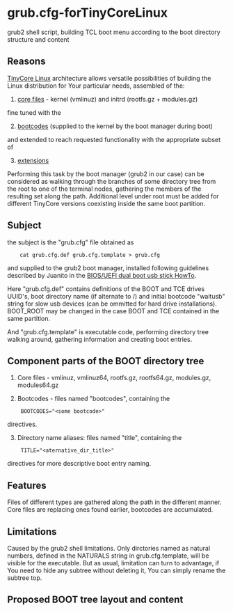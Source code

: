 # grub.cfg-forTinyCoreLinux
grub2 shell script, building TCL boot menu according to the boot directory structure and content
## Reasons
[TinyCore Linux](http://tinycorelinux.net) architecture allows versatile possibilities of building the Linux distribution for Your particular needs, assembled of the:
1. [core files](http://tinycorelinux.net/11.x/x86/release/distribution_files/) - kernel (vmlinuz) and initrd (rootfs.gz + modules.gz)

fine tuned with the

2. [bootcodes](http://tinycorelinux.net/faq.html#bootcodes) (supplied to the kernel by the boot manager during boot)

and extended to reach requested functionality with the appropriate subset of

3. [extensions](http://tinycorelinux.net/11.x/x86/tcz/)

Performing this task by the boot manager (grub2 in our case) can be considered as walking through the branches of some directory tree from the root to one of the terminal nodes, gathering the members of the resulting set along the path. Additional level under root must be added for different TinyCore versions coexisting inside the same boot partition.

## Subject
the subject is the "grub.cfg" file obtained as

        cat grub.cfg.def grub.cfg.template > grub.cfg
        
and supplied to the grub2 boot manager, installed following guidelines described by Juanito in the [BIOS/UEFI dual boot usb stick HowTo](http://forum.tinycorelinux.net/index.php/topic,19364.0.html).

Here "grub.cfg.def" contains definitions of the BOOT and TCE drives UUID's, boot directory name (if alternate to /) and initial bootcode "waitusb" string for slow usb devices (can be ommitted for hard drive installations). BOOT_ROOT may be changed in the case BOOT and TCE contained in the same partition.

And "grub.cfg.template" is executable code, performing directory tree walking around, gathering information and creating boot entries.

## Component parts of the BOOT directory tree
1. Core files - vmlinuz, vmlinuz64, rootfs.gz, rootfs64.gz, modules.gz, modules64.gz

2. Bootcodes - files named "bootcodes", containing the

        BOOTCODES="<some bootcode>"
        
directives.

3. Directory name aliases: files named "title", containing the

        TITLE="<aternative_dir_title>"

directives for more descriptive boot entry naming.

## Features
Files of different types are gathered along the path in the different manner. Core files are replacing ones found earlier, bootcodes are accumulated.

## Limitations
Caused by the grub2 shell limitations. Only dirctories named as natural numbers, defined in the NATURALS string in grub.cfg.template, will be visible for the executable. But as usual, limitation can turn to advantage, if You need to hide any subtree without deleting it, You can simply rename the subtree top.

## Proposed BOOT tree layout and content

